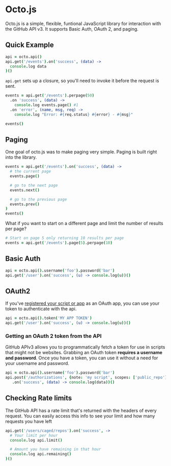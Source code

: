 # Octo.js

Octo.js is a simple, flexible, funtional JavaScript library for interaction with the GitHub API v3.  It supports Basic Auth, OAuth 2, and paging.

## Quick Example

``` coffeescript
api = octo.api()
api.get('/events').on('success', (data) ->
  console.log data
)()
```

`api.get` sets up a closure, so you'll need to invoke it before the request is sent.

``` coffeescript
events = api.get('/events').perpage(50)
  .on 'success', (data) ->
    console.log events.page() #1
  .on 'error', (name, msg, req) ->
    console.log "Error: #{req.status} #{error} - #{msg}"

events()
```

## Paging
One goal of octo.js was to make paging very simple.  Paging is built right into the library.

``` coffeescript
events = api.get('/events').on('success', (data) ->
  # the current page
  events.page()

  # go to the next page
  events.next()

  # go to the previous page
  events.prev()
)
events()
```

What if you want to start on a different page and limit the number of results per page?

```coffeescript
# Start on page 5 only returning 10 results per page
events = api.get('/events').page(5).perpage(10)
```

## Basic Auth
``` coffeescript
api = octo.api().username('foo').password('bar')
api.get('/user').on('success', (u) -> console.log(u))()
```

## OAuth2
If you've [registered your script or app](https://github.com/settings/applications/new) as an OAuth app, you can use your token to authenticate with the api.
```coffeescript
api = octo.api().token('MY APP TOKEN')
api.get('/user').on('success', (u) -> console.log(u))()
```

### Getting an OAuth 2 token from the API
GitHub APIv3 allows you to programmatically fetch a token for use in scripts that might not be websites.  Grabbing an OAuth token **requires a username and password**.  Once you have a token, you can use it without a need for your username and password.

```coffeescript
api = octo.api().username('foo').password('bar')
api.post('/authorizations', {note: 'my script', scopes: ['public_repo']})
   .on('success', (data) -> console.log(data))()
```

## Checking Rate limits
The GitHub API has a rate limit that's returned with the headers of every request.  You can easily access this info to see your limit and how many requests you have left

```coffeescript
api.get('/users/caged/repos').on('success', ->
  # Your limit per hour
  console.log api.limit()

  # Amount you have remaining in that hour
  console.log api.remaining()
)()
```